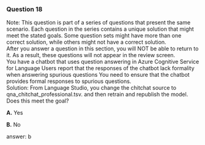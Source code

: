 ### Question 18

Note: This question is part of a series of questions that present the same scenario. Each question in the series contains a unique solution that might meet the stated goals. Some question sets might have more than one correct solution, while others might not have a correct solution.  
After you answer a question in this section, you will NOT be able to return to it. As a result, these questions will not appear in the review screen.  
You have a chatbot that uses question answering in Azure Cognitive Service for Language Users report that the responses of the chatbot lack formality when answering spurious questions You need to ensure that the chatbot provides formal responses to spurious questions.  
Solution: From Language Studio, you change the chitchat source to qna_chitchat_professional.tsv. and then retrain and republish the model.  
Does this meet the goal?

**A.** Yes

**B.** No

answer: b

